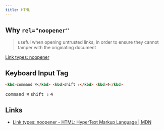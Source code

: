 ```yaml
---
title: HTML
---
```


## Why `rel="noopener"`

> useful when opening untrusted links, in order to ensure they cannot tamper with the originating document

[Link types: noopener](https://developer.mozilla.org/en-US/docs/Web/HTML/Link_types/noopener?q=noopen)

## Keyboard Input Tag

```html
<kbd>command ⌘</kbd> <kbd>shift ⇧</kbd> <kbd>4</kbd>
```

<kbd>command ⌘</kbd> <kbd>shift ⇧</kbd> <kbd>4</kbd>

## Links

- [Link types: noopener - HTML: HyperText Markup Language | MDN](https://developer.mozilla.org/en-US/docs/Web/HTML/Link_types/noopener)
